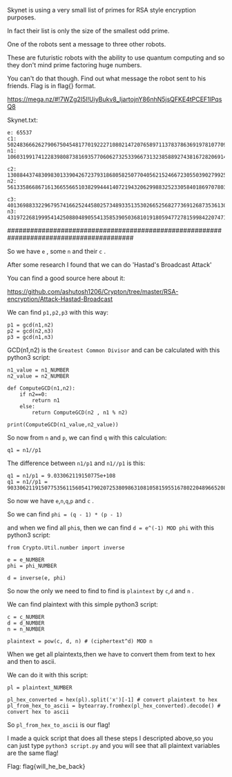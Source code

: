 Skynet is using a very small list of primes for RSA style encryption purposes. 

In fact their list is only the size of the smallest odd prime. 

One of the robots sent a message to three other robots. 

These are futuristic robots with the ability to use quantum computing and so they don't mind prime factoring huge numbers.

You can't do that though. Find out what message the robot sent to his friends. Flag is in flag{} format. 

https://mega.nz/#!7WZg2I5I!UiyBukv8_IjartojnY86nhN5jsQFKE4tPCEF1lPqsQ8

Skynet.txt:

```
e: 65537
c1: 5024836662627906750454817701922271080214720765897113783786369197810770999608528443597447448508876214100063962982376037712548944474807897847869334582773452689962992522987755069402952836848501053684233233850594080254869
n1: 10603199174122839808738169357706062732533966731323858892743816728206914395320609331466257631096646511986506501272036007668358071304364156150345138983648630874220488837685118753574424686204595981514561343227316297317899

c2: 130884437483098301339042672379318680582507704056215246672305503902799253294397268030727540524911640778691710963573363763216872030631281953772411963153320471648783848323158455504315739311667392161460121273259241311534
n2: 5613358668671613665566510382994441407219432062998832523305840186970780370368271618683122274081615792349154210168307159475914213081021759597948038689876676892007399580995868266543309872185843728429426430822156211839073

c3: 40136988332296795741662524458025734893351353026652568277369126873536130787573840288544348201399567767278683800132245661707440297299339161485942455489387697524794283615358478900857853907316854396647838513117062760230880
n3: 43197226819995414250880489055413585390503681019180594772781599842207471693041753129885439403306011423063922105541557658194092177558145184151460920732675652134876335722840331008185551706229533179802997366680787866083523
```

#########################################################################################

So we have `e` , some `n` and their `c` .

After some research I found that we can do 'Hastad's Broadcast Attack'

You can find a good source here about it:

https://github.com/ashutosh1206/Crypton/tree/master/RSA-encryption/Attack-Hastad-Broadcast



We can find <code>p1,p2,p3</code> with this way:

```
p1 = gcd(n1,n2)
p2 = gcd(n2,n3)
p3 = gcd(n1,n3)
```
GCD(n1,n2) is the `Greatest Common Divisor` and can be calculated with this python3 script:

```
n1_value = n1_NUMBER
n2_value = n2_NUMBER

def ComputeGCD(n1,n2):
    if n2==0:
        return n1
    else:
        return ComputeGCD(n2 , n1 % n2)

print(ComputeGCD(n1_value,n2_value))
```

So now from `n` and `p`, we can find `q` with this calculation:

`q1 = n1//p1`

The difference between `n1/p1` and `n1//p1` is this:

```
q1 = n1/p1 = 9.033062119150775e+108
q1 = n1//p1 = 9033062119150775356115605417902072538098631081058159551678022048966520848600866260935959311606867286026034943
```

So now we have `e`,`n`,`q`,`p` and `c` .

So we can find `phi = (q - 1) * (p - 1)` 

and when we find all `phi`s, then we can find `d = e^(-1) MOD phi` with this python3 script:

```
from Crypto.Util.number import inverse

e = e_NUMBER
phi = phi_NUMBER

d = inverse(e, phi)
```

So now the only we need to find to find is `plaintext` by `c`,`d` and `n` .

We can find plaintext with this simple python3 script:

```
c = c_NUMBER
d = d_NUMBER
n = n_NUMBER

plaintext = pow(c, d, n) # (ciphertext^d) MOD n
```

When we get all plaintexts,then we have to convert them from text to hex and then to ascii.

We can do it with this script:
```
pl = plaintext_NUMBER

pl_hex_converted = hex(pl).split('x')[-1] # convert plaintext to hex
pl_from_hex_to_ascii = bytearray.fromhex(pl_hex_converted).decode() # convert hex to ascii
```
So `pl_from_hex_to_ascii` is our flag!

I made a quick script that does all these steps I descripted above,so you can just type `python3 script.py`
and you will see that all plaintext variables are the same flag!

Flag: flag{will_he_be_back}
